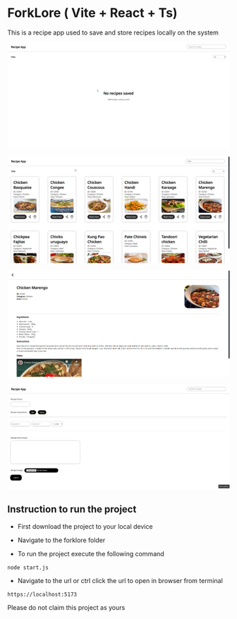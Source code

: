 # ForkLore ( Vite + React + Ts)

This is a recipe app used to save and store recipes locally on the system 

![Example Image 1](./images/screenshots/thorium_zitnWIlrIo.png)

![Example Image 2](./images/screenshots/thorium_yFBAssnOG7.png)

![Example Image 3](./images/screenshots/thorium_4Cd7Z2pptk.png)

![Example Image 4](./images/screenshots/thorium_tXx9BRWlOo.png)

## Instruction to run the project 

- First download the project to your local device

- Navigate to the forklore folder 

- To run the project execute the following command
```
node start.js
```
- Navigate to the url or ctrl click the url to open in browser from terminal
```
https://localhost:5173
```
Please do not claim this project as yours 
